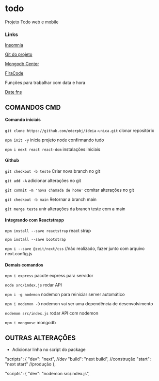 # todo
Projeto Todo web e mobile

### Links

[Insomnia](https://insomnia.rest/download/)

[Git do projeto](https://github.com/ederpbj/todo)

[Mongodb Center](https://docs.mongodb.com/manual/tutorial/install-mongodb-on-windows/)

[FiraCode](https://github.com/tonsky/FiraCode)

Funções para trabalhar com data e hora

[Date fns](https://date-fns.org/docs/)

## COMANDOS CMD

#### Comando iniciais

`git clone https://github.com/ederpbj/ideia-unica.git` clonar repositório

`npm init -y` inicia projeto node confirmando tudo

`npm i next react react-dom` instalações iniciais

#### Github

`git checkout -b teste` Criar nova branch no git

`git add -A` adicionar alterações no git

`git commit -m 'nova chamada de home'` comitar alterações no git

`git checkout -b main` Retornar a branch main

`git merge teste` unir alterações da branch teste com a main

#### Integrando com Reactstrapp

`npm install --save reactstrap` react strap

`npm install --save bootstrap`

`npm i --save @zeit/next/css` //não realizado, fazer junto com arquivo next.config.js

#### Demais comandos

`npm i express` pacote express para servidor

`node src/index.js` rodar API

`npm i -g nodemon` nodemon para reiniciar server automático

`npm i nodemon -D` nodemon vai ser uma dependência de desenvolvimento

`nodemon src/index.js` rodar API com nodemon

`npm i mongoose` mongodb

## OUTRAS ALTERAÇÕES

* Adicionar linha no script do package

"scripts": {
    "dev": "next", //dev
    "build": "next build", //construção
    "start": "next start" //produção
  },

  "scripts": {
    "dev": "nodemon src/index.js",

  